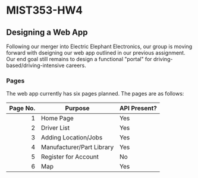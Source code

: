# MIST353-HW4
## Designing a Web App

Following our merger into Electric Elephant Electronics, our group is moving forward with dseigning our web app outlined in our previous assignment. Our end goal still remains to design a functional "portal" for driving-based/driving-intensive careers.

### Pages

The web app currently has six pages planned. The pages are as follows:

| Page No. | Purpose | API Present? | 
|-----:|-----------|-----------|
|     1|Home Page|Yes|
|     2|Driver List|Yes|
|     3|Adding Location/Jobs|Yes|
|     4|Manufacturer/Part Library|Yes|
|     5|Register for Account|No|
|     6|Map|Yes|
